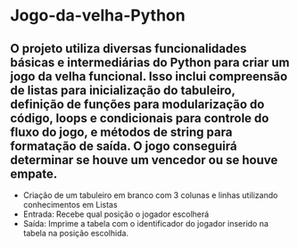 
# Jogo-da-velha-Python

## O projeto utiliza diversas funcionalidades básicas e intermediárias do Python para criar um jogo da velha funcional. Isso inclui compreensão de listas para inicialização do tabuleiro, definição de funções para modularização do código, loops e condicionais para controle do fluxo do jogo, e métodos de string para formatação de saída. O jogo conseguirá determinar se houve um vencedor ou se houve empate.

* Criação de um tabuleiro em branco com 3 colunas e linhas utilizando conhecimentos em Listas
* Entrada: Recebe qual posição o jogador escolherá
* Saída: Imprime a tabela com o identificador do jogador inserido na tabela na posição escolhida.
